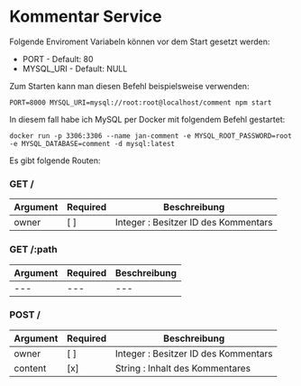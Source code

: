 # Kommentar Service

Folgende Enviroment Variabeln können vor dem Start gesetzt werden:
* PORT - Default: 80
* MYSQL_URI - Default: NULL

Zum Starten kann man diesen Befehl beispielsweise verwenden:
```
PORT=8000 MYSQL_URI=mysql://root:root@localhost/comment npm start
```
In diesem fall habe ich MySQL per Docker mit folgendem Befehl gestartet:
```
docker run -p 3306:3306 --name jan-comment -e MYSQL_ROOT_PASSWORD=root -e MYSQL_DATABASE=comment -d mysql:latest
```

Es gibt folgende Routen:

### GET /
Argument | Required | Beschreibung
---      | ---    | ---
owner    | [ ]    | Integer : Besitzer ID des Kommentars

### GET /:path
Argument | Required | Beschreibung
---      | ---    | ---
---      | ---    | ---

### POST /
Argument | Required | Beschreibung
---      | ---    | ---
owner    | [ ]    | Integer : Besitzer ID des Kommentars
content  | [x]    | String  : Inhalt des Kommentares